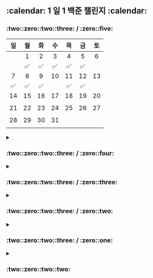 <h2>:calendar: 1 일 1 백준 챌린지 :calendar:</h2>

<h3>:two::zero::two::three: / :zero::five:</h3>

| 일 | 월 | 화 | 수 | 목 | 금 | 토 |
|:--:|:--:|:--:|:--:|:--:|:--:|:--:|
| | 1 | 2 | 3 | 4 | 5 | 6 |
| |:white_check_mark:|:white_check_mark:|:white_check_mark:|:white_check_mark:|:white_check_mark:| |
| 7 | 8 | 9 | 10 | 11 | 12 | 13 |
|:white_check_mark:|:white_check_mark:|:white_check_mark:| |:white_check_mark:|:white_check_mark:| |
| 14 | 15 | 16 | 17 | 18 | 19 | 20 |
| | | | | | | |
| 21 | 22 | 23 | 24 | 25 | 26 | 27 |
| | | | | | | |
| 28 | 29 | 30 | 31 | | | |
| | | | | | | |

<details>
<summary><h3>:two::zero::two::three: / :zero::four:</h3></summary>

| 일 | 월 | 화 | 수 | 목 | 금 | 토 |
|:--:|:--:|:--:|:--:|:--:|:--:|:--:|
| | | | | | | 1 |
| | | | | | |:white_check_mark:|
| 2 | 3 | 4 | 5 | 6 | 7 | 8 |
|:white_check_mark:|:white_check_mark:|:white_check_mark:|:white_check_mark:|:white_check_mark:|:white_check_mark:|:white_check_mark:|
| 9 | 10 | 11 | 12 | 13 | 14 | 15 |
|:white_check_mark:| |:white_check_mark:|:white_check_mark:|:white_check_mark:| |:white_check_mark:|
| 16 | 17 | 18 | 19 | 20 | 21 | 22 |
|:white_check_mark:|:white_check_mark:|:white_check_mark:|:white_check_mark:|:white_check_mark:|:white_check_mark:|:white_check_mark:|
| 23 | 24 | 25 | 26 | 27 | 28 | 29 |
|:white_check_mark:| |:white_check_mark:|:white_check_mark:|:white_check_mark:| |:white_check_mark:|
| 30 | | | | | | |
|:white_check_mark:| | | | | | |
</details>

<details>
<summary><h3>:two::zero::two::three: / :zero::three:</h3></summary>

| 일 | 월 | 화 | 수 | 목 | 금 | 토 |
|:--:|:--:|:--:|:--:|:--:|:--:|:--:|
| | | | 1 | 2 | 3 | 4 |
| | | |:white_check_mark:|:white_check_mark:|:white_check_mark:|:white_check_mark:|
| 5 | 6 | 7 | 8 | 9 | 10 | 11 |
|:white_check_mark:|:white_check_mark:|:white_check_mark:|:white_check_mark:| |:white_check_mark:|:white_check_mark:|
| 12 | 13 | 14 | 15 | 16 | 17 | 18 |
|:white_check_mark:|:white_check_mark:|:white_check_mark:|:white_check_mark:|:white_check_mark:|:white_check_mark:|:white_check_mark:|
| 19 | 20 | 21 | 22 | 23 | 24 | 25 |
|:white_check_mark:|:white_check_mark:|:white_check_mark:| |:white_check_mark:|:white_check_mark:|:white_check_mark:|
| 26 | 27 | 28 | 29 | 30 | 31 | |
|:white_check_mark:|:white_check_mark:|:white_check_mark:|:white_check_mark:|:white_check_mark:|:white_check_mark:| |
</details>

<details>
<summary><h3>:two::zero::two::three: / :zero::two:</h3></summary>

| 일 | 월 | 화 | 수 | 목 | 금 | 토 |
|:--:|:--:|:--:|:--:|:--:|:--:|:--:|
| | | | 1 | 2 | 3 | 4 |
| | | |:white_check_mark:|:white_check_mark:|:white_check_mark:|:white_check_mark:|
| 5 | 6 | 7 | 8 | 9 | 10 | 11 |
|:white_check_mark:|:white_check_mark:|:white_check_mark:|:white_check_mark:|:white_check_mark:|:white_check_mark:|:white_check_mark:|
| 12 | 13 | 14 | 15 | 16 | 17 | 18 |
|:white_check_mark:|:white_check_mark:|:white_check_mark:|:white_check_mark:|:white_check_mark:|:white_check_mark:|:white_check_mark:|
| 19 | 20 | 21 | 22 | 23 | 24 | 25 |
|:white_check_mark:|:white_check_mark:|:white_check_mark:|:white_check_mark:|:white_check_mark:|:white_check_mark:|:white_check_mark:|
| 26 | 27 | 28 | | | | |
|:white_check_mark:|:white_check_mark:|:white_check_mark:|| | | |
</details>

<details>
<summary><h3>:two::zero::two::three: / :zero::one:</h3></summary>

| 일 | 월 | 화 | 수 | 목 | 금 | 토 |
|:--:|:--:|:--:|:--:|:--:|:--:|:--:|
| 1 | 2 | 3 | 4 | 5 | 6 | 7 |
|:white_check_mark:|:white_check_mark:|:white_check_mark:|:white_check_mark:|:white_check_mark:|:white_check_mark:|:white_check_mark:|
| 8 | 9 | 10 | 11 | 12 | 13 | 14 |
|:white_check_mark:|:white_check_mark:|:white_check_mark:|:white_check_mark:| |:white_check_mark:|:white_check_mark:|
| 15 | 16 | 17 | 18 | 19 | 20 | 21 |
|:white_check_mark:|:white_check_mark:|:white_check_mark:|:white_check_mark:|:white_check_mark:|:white_check_mark:|:white_check_mark:|
| 22 | 23 | 24 | 25 | 26 | 27 | 28 |
|:white_check_mark:| |:white_check_mark:|:white_check_mark:|:white_check_mark:|:white_check_mark:|:white_check_mark:|
| 29 | 30 | 31 | | | | |
|:white_check_mark:|:white_check_mark:|:white_check_mark:| | | | |
</details>

<details>
<summary><h3>:two::zero::two::two:</h3></summary>

<details>
<summary><h3>:two::zero::two::two: / :one::two:</h3></summary>

| 일 | 월 | 화 | 수 | 목 | 금 | 토 |
|:--:|:--:|:--:|:--:|:--:|:--:|:--:|
| | | | | 1 | 2 | 3 |
| | | | |:white_check_mark:|:white_check_mark:|:white_check_mark:|
| 4 | 5 | 6 | 7 | 8 | 9 | 10 |
|:white_check_mark:|:white_check_mark:|:white_check_mark:|:white_check_mark:|:white_check_mark:|:white_check_mark:|:white_check_mark:|
| 11 | 12 | 13 | 14 | 15 | 16 | 17 |
| | | | | | | |
| 18 | 19 | 20 | 21 | 22 | 23 | 24 |
| | | | | | | |
| 25 | 26 | 27 | 28 | 29 | 30 | 31 |
| | | | | | | |
</details>

<details>
<summary><h3>:two::zero::two::two: / :one::one:</h3></summary>

| 일 | 월 | 화 | 수 | 목 | 금 | 토 |
|:--:|:--:|:--:|:--:|:--:|:--:|:--:|
| | | 1 | 2 | 3 | 4 | 5 |
| | |:white_check_mark:|:white_check_mark:|:white_check_mark:|:white_check_mark:|:white_check_mark:|
| 6 | 7 | 8 | 9 | 10 | 11 | 12 |
|:white_check_mark:|:white_check_mark:|:white_check_mark:|:white_check_mark:|:white_check_mark:|:white_check_mark:|:white_check_mark:|
| 13 | 14 | 15 | 16 | 17 | 18 | 19 |
|:white_check_mark:|:white_check_mark:|:white_check_mark:|:white_check_mark:|:white_check_mark:|:white_check_mark:|:white_check_mark:|
| 20 | 21 | 22 | 23 | 24 | 25 | 26 |
|:white_check_mark:|:white_check_mark:|:white_check_mark:|:white_check_mark:|:white_check_mark:|:white_check_mark:|:white_check_mark:|
| 27 | 28 | 29 | 30 | | | |
|:white_check_mark:|:white_check_mark:|:white_check_mark:|:white_check_mark:| | | |

<details>
<summary>풀이 목록</summary><br>

| DAY | CHECK | QUEST |
| --- | ----- | ----- |
| 2022.11.01 | :white_check_mark: | 기본 수학 2 I : 1978, 2581 |
| 2022.11.02 | :white_check_mark: | 기본 수학 2 II : 11653, 1929 |
| 2022.11.03 | :white_check_mark: | CLASS 1 I : 2920, 2577 |
| 2022.11.04 | :white_check_mark: | 기본 수학 2 III : 4948, 9020 |
| 2022.11.05 | :white_check_mark: | CLASS 1 II : 2742 |
| 2022.11.06 | :white_check_mark: | CLASS 2 : 1085, 4153 |
| 2022.11.07 | :white_check_mark: | CLASS 2 : 2231, 2798 |
| 2022.11.08 | :white_check_mark: | CLASS 2 : 1181, 2609 |
| 2022.11.09 | :white_check_mark: | CLASS 2 : 9012, 1920, 10773 |
| 2022.11.10 | :white_check_mark: | CLASS 2 : 1259, 11651 |
| 2022.11.11 | :white_check_mark: | CLASS 2 : 2164, 2751 |
| 2022.11.12 | :white_check_mark: | CLASS 2 : 10828 (:tram:) |
| 2022.11.13 | :white_check_mark: | CLASS 2 : 10814 (:tram:) |
| 2022.11.14 | :white_check_mark: | CLASS 2 : 10816, 5522 |
| 2022.11.15 | :white_check_mark: | Bronze에서 세 개 이상 |
| 2022.11.16 | :white_check_mark: | Bronze에서 세 개 이상 |
| 2022.11.17 | :white_check_mark: | Bronze에서 세 개 이상 |
| 2022.11.18 | :white_check_mark: | Bronze에서 세 개 이상 |
| 2022.11.19 | :white_check_mark: | Bronze에서 두 개 이상 |
| 2022.11.20 | :white_check_mark: | Bronze에서 두 개 이상 |
| 2022.11.21 | :white_check_mark: | Bronze에서 세 개 이상 |
| 2022.11.22 | :white_check_mark: | Bronze에서 세 개 이상 |
| 2022.11.23 | :white_check_mark: | Bronze에서 세 개 이상 |
| 2022.11.24 | :white_check_mark: | Bronze에서 세 개 이상 |
| 2022.11.25 | :white_check_mark: | Bronze에서 세 개 이상 |
| 2022.11.26 | :white_check_mark: | Bronze에서 두 개 이상 |
| 2022.11.27 | :white_check_mark: | Bronze에서 두 개 이상 |
| 2022.11.28 | :white_check_mark: | Bronze에서 두 개 이상 |
| 2022.11.29 | :white_check_mark: | Bronze에서 두 개 이상 |
| 2022.11.30 | :white_check_mark: | Bronze에서 두 개 이상 |
<br>
</details>
</details>

<details>
<summary><h3>:two::zero::two::two: / :one::zero:</h3></summary>

| 일 | 월 | 화 | 수 | 목 | 금 | 토 |
|:--:|:--:|:--:|:--:|:--:|:--:|:--:|
| | | | | | | 1 |
| | | | | | | |
| 2 | 3 | 4 | 5 | 6 | 7 | 8 |
| | | | |:white_check_mark:|:white_check_mark:|:white_check_mark:|
| 9 | 10 | 11 | 12 | 13 | 14 | 15 |
|:white_check_mark:|:white_check_mark:|:white_check_mark:|:white_check_mark:|:white_check_mark:|:white_check_mark:|:white_check_mark:|
| 16 | 17 | 18 | 19 | 20 | 21 | 22 |
|:white_check_mark:|:white_check_mark:|:white_check_mark:|:white_check_mark:|:white_check_mark:|:white_check_mark:|:white_check_mark:|
| 23 | 24 | 25 | 26 | 27 | 28 | 29 |
|:white_check_mark:|:white_check_mark:|:white_check_mark:|:white_check_mark:|:white_check_mark:|:white_check_mark:|:white_check_mark:|
| 30 | 31 | | | | | |
|:white_check_mark:|:white_check_mark:| | | | | |

<details>
<summary>풀이 목록</summary><br>

| DAY | CHECK | QUEST |
| --- | ----- | ----- |
| 2022.10.06 | :white_check_mark: | 입출력과 사칙연산 I : 2557, 10718, 1000, 1001, 10998 |
| 2022.10.07 | :white_check_mark: | 입출력과 사칙연산 II : 1008, 10869, 10926, 18108, 3003 |
| 2022.10.08 | :white_check_mark: | 입출력과 사칙연산 III : 10430, 2588, 10171, 10172, 25083 |
| 2022.10.09 | :white_check_mark: | 조건문 I : 1330, 9498, 2753 |
| 2022.10.10 | :white_check_mark: | 조건문 II : 14681, 2884, 2525, 2480 |
| 2022.10.11 | :white_check_mark: | 반복문 I : 2739, 10950, 8393, 25304 |
| 2022.10.12 | :white_check_mark: | 반복문 II : 15552, 11021, 11022, 2438, 2439 |
| 2022.10.13 | :white_check_mark: | 반복문 III : 10871, 10952, 10951, 1110 |
| 2022.10.14 | :white_check_mark: | 1차원 배열 I : 10818, 2562, 3052 |
| 2022.10.15 | :white_check_mark: | 1차원 배열 II : 1546, 8958, 4344 |
| 2022.10.16 | :white_check_mark: | 함수 : 15596, 4673, 1065 |
| 2022.10.17 | :white_check_mark: | 문자열 I : 11654, 11720, 10809 |
| 2022.10.18 | :white_check_mark: | 문자열 II : 2675, 1157 |
| 2022.10.19 | :white_check_mark: | 문자열 III : 1152, 2908, 5622 |
| 2022.10.20 | :white_check_mark: | 문자열 IV : 2941, 1316 |
| 2022.10.21 | :white_check_mark: | 기본 수학 1 I : 1712, 2292 |
| 2022.10.22 | :white_check_mark: | 기본 수학 1 II : 1193, 2869 |
| 2022.10.23 | :white_check_mark: | 기본 수학 1 III : 10250, 2775 |
| 2022.10.24 | :white_check_mark: | 기본 수학 1 IV : 2839, 10757 |
| 2022.10.25 | :white_check_mark: | 1차원 배열 + : 10807, 5597 |
| 2022.10.26 | :white_check_mark: | 새싹 I : 10699, 7287, 11382, 2420 |
| 2022.10.27 | :white_check_mark: | 새싹 II : 2741, 10872, 2743 |
| 2022.10.28 | :white_check_mark: | 새싹 III : 9086, 2744, 2754, 11718 |
| 2022.10.29 | :white_check_mark: | 새싹 IV : 15964, 2475 |
| 2022.10.30 | :white_check_mark: | 2차원 배열 I : 2566, 2563 |
| 2022.10.31 | :white_check_mark: | 2차원 배열 II : 2738 |
<br>
</details>
</details>
</details>
